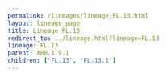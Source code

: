 ```yaml
---
permalink: /lineages/lineage_FL.13.html
layout: lineage_page
title: Lineage FL.13
redirect_to: ../lineage.html?lineage=FL.13
lineage: FL.13
parent: XBB.1.9.1
children: ['FL.13', 'FL.13.1']
---
```

